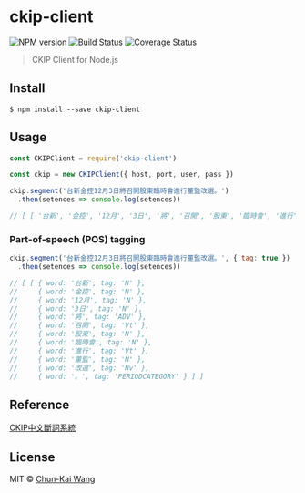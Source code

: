 # ckip-client

[![NPM version][npm-image]][npm-url]
[![Build Status][travis-image]][travis-url]
[![Coverage Status][codecov-image]][codecov-url]

> CKIP Client for Node.js

## Install

```
$ npm install --save ckip-client
```

## Usage

```js
const CKIPClient = require('ckip-client')

const ckip = new CKIPClient({ host, port, user, pass })

ckip.segment('台新金控12月3日將召開股東臨時會進行董監改選。')
  .then(setences => console.log(setences))

// [ [ '台新', '金控', '12月', '3日', '將', '召開', '股東', '臨時會', '進行', '董監', '改選', '。' ] ]
```

### Part-of-speech (POS) tagging

```js
ckip.segment('台新金控12月3日將召開股東臨時會進行董監改選。', { tag: true })
  .then(setences => console.log(setences))

// [ [ { word: '台新', tag: 'N' },
//     { word: '金控', tag: 'N' },
//     { word: '12月', tag: 'N' },
//     { word: '3日', tag: 'N' },
//     { word: '將', tag: 'ADV' },
//     { word: '召開', tag: 'Vt' },
//     { word: '股東', tag: 'N' },
//     { word: '臨時會', tag: 'N' },
//     { word: '進行', tag: 'Vt' },
//     { word: '董監', tag: 'N' },
//     { word: '改選', tag: 'Nv' },
//     { word: '。', tag: 'PERIODCATEGORY' } ] ]
```

## Reference

[CKIP中文斷詞系統](http://ckipsvr.iis.sinica.edu.tw)

## License

MIT © [Chun-Kai Wang]()

[npm-image]: https://img.shields.io/npm/v/ckip-client.svg
[npm-url]: https://npmjs.org/package/ckip-client
[travis-image]: https://img.shields.io/travis/chunkai1312/ckip-client.svg
[travis-url]: https://travis-ci.org/chunkai1312/ckip-client
[codecov-image]: https://img.shields.io/codecov/c/github/chunkai1312/ckip-client.svg
[codecov-url]: https://codecov.io/gh/chunkai1312/ckip-client
